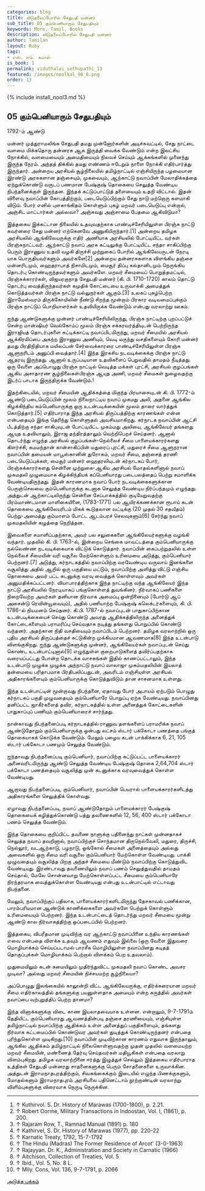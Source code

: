```yaml
---
categories: blog
title: விடுதலைப்போரில் சேதுபதி மன்னர்
sub_title: 05 கும்பெனியாரும் சேதுபதியும்
keywords: More, Tamil, Books
description: விடுதலைப்போரில் சேதுபதி மன்னர்
author: Tamilan
layout: Ruby
tags:
- எஸ். எம். கமால்
is_book: 1
permalink: viduthalai_sethupathi_13
featured: /images/noolkal_96_6.png
order: 13
---
```


{% include install_nool3.md %}
## 05 கும்பெனியாரும் சேதுபதியும்

1792-ம் ஆண்டு

மன்னர் முத்துராமலிங்க சேதுபதி தமது முன்னோர்களின் அடிச்சுவட்டில், சேது நாட்டை வளமை மிக்கதொரு தன்னரசு ஆக இருத்தி வைக்க வேண்டும் என்ற இலட்சிய நோக்கில், வளமையையும் அமைதியையும் நிலவச் செய்யும் ஆக்கங்களில் முனைந்து இருந்த நேரம். அந்தத் திக்கில் தமது எண்ணம் ஈடேறும் நாளை நோக்கி எதிர்பார்த்து இருந்தார். அன்றைய அரசியல் சூழ்நிலையில் தமிழ்நாட்டில் எஞ்சியிருந்த பழமையான இரண்டு அரசுகளான தஞ்சையும், முகவையும், ஆற்காட்டு நவாப்பின் மேலாதிக்கத்தை ஏற்றுக்கொண்டு வருடப் பணமான பேஷ்குஷ் தொகையை செலுத்த வேண்டிய நிபந்தனைக்குள் இருந்தன. இந்தக் கட்டுப்பாட்டுத் தளையையும் உதறி விட்டால். இதன் விளைவு நவாப்பின் கோபத்திற்கும், படையெடுப்பிற்கும் சேது நாடு மற்றொரு களமாகி விடும். போர் எனில் புளகாங்கிதம் கொள்ளும் புகழ் மறவர் படையெடுப்பு என்றால், அஞ்சிட மாட்டார்கள் அல்லவா? அஞ்சுவது அஞ்சாமை பேதமை ஆகிவிடுமா?

இத்தகைய இக்கட்டான நிலையில் உதவுவதற்காக பாண்டிச்சேரியிலுள்ள பிரஞ்சு நாட்டு கவர்னரை சேது மன்னர் எற்கெனவே அணுகியிருந்தார்.[1] அன்றைய தமிழக அரசியலில் ஆங்கிலேயருக்கு எதிர் அணியாக அரசியலில் போட்டியிட்ட வர்கள் பிரஞ்சுநாட்டவர். ஆற்காட்டு நவாப் அரசு கட்டிலுக்கு போட்டியிட்ட சந்தா சாகிப்பிற்கு பெரும் இராணுவ உதவி வழகி திருச்சி முற்றுகைப் போரில் ஆங்கிலேயருடன் நேரடி யாக பொருதியவர்களும் அவர்களே[2] அன்றைய தன்னரசுகளாக விளங்கிய தஞ்சை மன்னரிடமும், ஹைதராபாத் நிசாமிடமும், மைசூர் திப்பு சுல்தானிடமும் நெருங்கிய தொடர்பு கொண்டிருந்தவர்களும் அவர்களே. மறவர் சீமையைப் பொறுத்தமட்டில், பிரஞ்சுக்காரர்கள், விஜயரகுநாத சேதுபதி மன்னர் (கி. பி. 1710-1720) காலம் தொட்டு தொடர்பு வைத்திருந்தவர்கள் கமுதிக் கோட்டையை உருவாக்கி அமைத்துக் கொடுத்தவர்கள் பிரஞ்சு நாட்டு வல்லுநர்கள் ஆகும்.[3] உலகப் புகழ்பெற்ற இராமேஸ்வரம் திருக்கோயிலின் நீண்டு சிறந்த மூன்றாம் பிரகார வடிவமைப்புக்கும் பிரஞ்சு நாட்டுப் பொறியாளர்கள் உதவியிருக்க வேண்டும் என்பது வரலாற்று ஊகம்.

ஐந்து ஆண்டுகளுக்கு முன்னர் பாண்டிச்சேரியிலிருந்து, பிரஞ்சு நாட்டிற்கு புறப்பட்டுச் சென்ற மான்ஷியர் வெல்கோம்ப் மூலம் பிரஞ்சு சக்கரவர்த்தியுடன் பெற்றிருந்த இராஜியத் தொடர்புகளை சுட்டிக்காட்டி நவாப்பிடமிருந்து, மறவர் சீமையில் அரசியல் ஆக்கிரமிப்பை அகற்ற இராணுவ அணியும், வெடி மருந்து வசதிகளையும் கோரி மன்னர் தமது பிரதிநிதியாக மயிலப்பன் சேர்வைக்காரரை பாண்டிச்சேரியிலுள்ள பிரஞ்சு ஆளுநரிடம் அனுப்பி வைத்தார்.[4] இந்த இரகசிய நடவடிக்கைக்கு பிரஞ்சு நாட்டு ஆதரவு இருந்தது. ஆனால் உருப்படியான உதவிகளைப் பெறுவதில் தாமதம் நீடித்தது. ஒரு வேளை அப்பொழுது பிரஞ்சு நாட்டில் வெடித்த மக்கள் புரட்சி, அரசியல் குழப்பங்கள் ஆகிய அசாதாரண சூழ்நிலைகள்பிரஞ்சு ஆயுத அணி, மறவர் சீமைகள் நுழைவதற்கு இடர்ப் பாடாக இருந்திருக்க வேண்டும்.!

இதற்கிடையில், மறவர் சீமையின் ஆதிக்கத்தை மிகுந்த பிரயாசையுடன் கி. பி. 1772-ம் ஆண்டு படையெடுப்பின் மூலம் நிலைநாட்டிய நவாப் முகமது அலி, அதனை ஆங்கில கிழக்கிந்திய கம்பெனியாருக்கு ஒரு உடன்படிக்கையின் மூலம் தாரை வார்த்துக் கொடுத்தார்.[5] எதிர்பாராத இந்த அரசியல் திருப்பத்திற்கு காரணங்கள் என்ன என்பதையும் இங்கு தெரிந்து கொள்ளுதல் அவசியமாகிறது. கர்நாடக நவாப்பின் ஆட்சி பீடத்திற்கு சந்தா சாகிபுவுடன் போட்டியிட்ட முகம்மது அலியை, ஆங்கிலேயர் தங்களது ஆயுத உதவியாலும், இராஜ தந்திரத்தாலும் வெற்றிபெறச் செய்தனர். ஆனால் தொடர்ந்து எழுந்த அரசியல் குழப்பங்கள்-நெல்லைச் சீமை பாளையக்காரர்களது கிளர்ச்சி, கமமந்தான் கான்சாகிப்பின் மதுரைப் புரட்சி, மதுரைச் சீமை ஆளுநரான நவாப்பின் தமையன் மாபூஸ்கானின் துரோகம், மறவர் சீமை, தஞ்சைத் தரணி படையெடுப்புக்கள், மைசூர் மன்னர் ஹைதரலியுடன் கர்நாடகப் போர், பிரஞ்சுக்காரர்களது சென்னை முற்றுகை-ஆகிய அரசியல் மோதல்களினால் நவாப் முகமதலி முழுமையாக கிழக்கிந்தியக் கப்பெனியாரது படைபலத்தைப் பெற்று சமாளிக்க வேண்டியதிருந்தது. இதன் காரணமாக நவாப் போர் நடவடிக்கைகளுக்கான பெருஞ்செலவை கும்பெனியாருக்கு கடனாக செலுத்த வேண்டிய நிர்ப்பந்தமும் எழுந்தது. அத்துடன் ஆற்காட்டிலிருந்து சென்னை சேப்பாக்கத்தில் குடியேறுவதற்கு பிரம்மாண்டமான மாளிகையினை, (1783-1771) பல ஆயிரக்கணக்கான ரூபாய் கடன் தொகையை ஆங்கிலேயரிடம் மிகக் கூடுதலான வட்டிக்கு (20 முதல் 30 சதவீதம்) பெற்று-அமைத்து கும்மாளம் போட்ட ஆடம்பரச் செலவுகளும்[6] சேர்ந்து நவாப் முகமதலியின் கழுத்தை நெறித்தன.

இவைகளை சமாளிப்பதற்காக, அவர் பல சலுகைகளை ஆங்கிலேயர்களுக்கு வழங்கி வந்தார். முதலில் கி. பி. 1763-ல், இன்றைய செங்கை மாவட்டத்தை கும்பெனியாருக்கு நல்லெண்ண நடவடிக்கையாக விட்டுக் கொடுத்தார். நவாப்பின் கைப்பற்றுதலில் உள்ள நெல்லைச் சீமையின் வரி வசூலை மேற்கொள்ளும் உரிமையை அடுத்து, கும்பெனியார் பெற்றனர்.[7] அடுத்து, கர்நாடகத்தில் நவாப்பிற்கு வரவேண்டிய வருவாய் இனங்களை வசூலித்து அதில் ஆறில் ஒரு பகுதியை மட்டும், நவாப்பிற்கு அளித்து விட்டு எஞ்சிய தொகையை அவர் பட்ட கடனுக்கு வரவு வைத்துக் கொள்ளவும் அவர்கள் அனுமதிக்கப்பட்டனர். வியாபாரத்திற்காக இந்த நாட்டிற்கு வந்த ஆங்கிலேயர் இந்த நாட்டு அரசியலில் நேரடியாகப் பங்குகொள்ளத் துவங்கினர். நிர்வாகப் பணிகளை நிறைவேற்ற அவர்கள் தனியான நிர்வாக அமைப்பு ஒன்றினையும் (போர்டு ஆப் அசைன்டு ரெவின்யூவையும்), அதில் பணியாற்ற பேஷ்குஷ் கலெக்டர்களையும், கி. பி. 1786-ல் நியமனம் செய்தனர். கி.பி. 1787-ல் நவாப்புடன் பாதுகாப்பிற்கான உடன்படிக்கையைச் செய்து கொண்டு அவரது ஆதிக்கத்திலிருந்த அனைத்துக் கோட்டைகளையும் பராமரிப்பு செய்வதாக நடித்து தங்களது பொறுப்பில் கொண்டு வந்தனர். அதற்கான நிதி வசதியையும் நவாப்பிடம் பெற்றனர். தமிழக வரலாற்றில் ஒரு புதிய அரசியல் திருப்பத்தைச் சுட்டுகின்ற முக்கியமான ஆவணமாக[8] இந்த உடன்பாடு விளங்குகிறது. ஐந்து ஆண்டுகளுக்கு முன்னர், ஆங்கிலேயர்கள் நவாப்புடன் செய்து கொண்ட உடன்பாட்டினால்[9] எழுந்துள்ள குறைபாடுகளைத் தவிர்ப்பதற்காக வரையப்பட்டது போன்ற தொடக்க வாசகங்கள் இதில் காணப்பட்டாலும், இந்த உடன்பாடு முழுக்க முழுக்க அந்நாட்டு நவாப் வாலாஜா முகம்மதலியின் இயலாத் தன்மையை பரிதாபமாக பிரதிபலிப்பதுடன், அவரிடம் எஞ்சியுள்ள அரசியல் அதிகாரங்களையும் கும்பெனியாருக்கு கொடுத்துவிடும் தான சாசனமாக உள்ளது.

இந்த உடன்பாட்டின் மூன்றாவது நிபந்தனை, ஏதாவது போர் அபாயம் ஏற்படும் பொழுது கர்நாடகப் பகுதி முழுவதையும் கும்பெனியாரே பொறுப்பு ஏற்க வேண்டியது. நவாப்பினது தனிப்பட்ட ஜாகீர்களைத் தவிர, கர்நாடகத்தில் உள்ள அனைத்துக் கோட்டைகளின் பாதுகாப்புப் பணியும் கும்பெனியாரைச் சார்ந்தது.

நான்காவது நிபந்தனைப்படி கர்நாடகத்தில் ராணுவ தளங்களைப் பராமரிக்க நவாப் ஆண்டுதோறும் கும்பெனியாருக்கு ஒன்பது லட்சம் ஸ்டார் பக்கோடா பணத்தை பங்குத் தொகையாகக் கொடுக்க வேண்டும். மேலும் பழைய கடன் பாக்கிக்காக 6, 21, 105 ஸ்டார் பக்கோடா பணமும் செலுத்த வேண்டும்.

ஐந்தாவது நிபந்தனைப்படி கும்பெனியார், நவாப்பிற்கு கட்டுப்பட்ட பாளையக்காரர் அனைவரிடமிருந்து ஆண்டு செலுத்த வேண்டிய பேஷ்குஷ் தொகை 2,64,704 ஸ்டார் பக்கோடா பணத்தையும் வசூலித்து முன் கடனுக்காக வரவுவைத்துக் கொள்ள வேண்டியது.

ஆறாவது நிபந்தனைப்படி, கும்பெனியார், நவாப்பின் பெயரால் பாளையக்காரர்களிடத்து அதிகாரங்களை செலுத்திக் கொள்வது.

ஏழாவது நிபந்தனைப்படி, நவாப் ஆண்டுதோறும் பாளையக்காரர் பேஷ்குஷ் தொகையைக் கழித்துக்கொண்டு பத்து தவணைகளில் 12, 56, 400 ஸ்டார் பக்கோடா பணம் செலுத்த வேண்டும்.

இந்த தொகையை குறிப்பிட்ட தவணை நாளுக்கு பதினைந்து நாட்கள் முன்னதாகச் செலுத்த நவாப் தவறினால், நவாப்பிற்குச் சொந்தமான திருநெல்வேலி, மதுரை, திருச்சி, நெல்லூர், வடஆற்காடு, பழநாடு, ஓங்கோல் சீமைகள் அனைத்தையும் அல்லது அவைகளில் ஒரு சீமை வரி வசூலை கும்பெனியார் மேற்கொள்ள வேண்டியது. பாக்கி முழுவதையும் வசூலித்த பிறகு அந்தச் சீமையை மீண்டும் நவாப்பிற்கு கொடுத்துவிட வேண்டியது. இரண்டாவது தவணையிலும் நவாப் பணம் செலுத்துவதில் தாமதம் செய்தால், மேலே சொன்னவாறு மேற்கொள்ளப்பட்ட சீமையை கும்பெனியாரே நிரந்தரமாக வைத்துக்கொள்ள வேண்டியது என்பது உடன்பாட்டில் எட்டாவது நிபந்தனை.

மேலும், நவாப்பிற்குப் பதிலாக, பாளையக்காரர்களிடமிருந்து தேசகாவல் பணிக்கான, பாரம்பரியமான ஆண்டுக் காணிக்கைகளை அவர்களே பெற்றுக் கொள்ளும் உரிமையையும் பெற்றனர். இந்த உடன்பாட்டைத் தொடர்ந்து மறவர் சீமையை மூன்று ஆண்டு கால நிர்வாகத்திற்கு ஒப்படைப்பில் பெற்றனர்.

இத்தகைய, விபரீதமான முடிவிற்கு வர ஆற்காட்டு நவாப்பினை உந்திய காரணங்கள் எவை என்பதை விளக்க உதவும் ஆவணம் எதுவும் இல்லை (ஒரு வேளை இதுவரை மொழியாக்கம் செய்யப்படாமல் பாரசீக மொழியிலுள்ள நவாப்பினது கடிதத் தொகுப்புக்கள் மொழியாக்கம் பெற்றால் விளக்கம் பெற உதவலாம்).

முதுமையிலும் கடன் சுமையிலும் முதிர்ந்துவிட்ட முகமதலி நவாப் கொண்ட அவசர முடிவா? அல்லது மறவர் சீமையின் நிச்சயமற்ற சூழ்நிலையா?

அப்பொழுது இலங்கையில் காலூன்றி விட்ட ஆங்கிலேயருக்கு, எதிர்க்கரையான மறவர் சீமை எதிர்காலத்தில் தங்களுக்கு பயனுள்ளதாக அமையும் என்ற கருத்தில் அவர்கள் நவாப்பை வற்புறுத்திப் பெற்ற தானமா?

இந்த வினாக்களுக்கு விடை காண இயலாதவையாக உள்ளன. என்றாலும், 9-7-1791ம் தேதியிட்ட கும்பெனியாரது ஆவணத்தின்படி தஞ்சை தரணியையும், எஞ்சியுள்ள தமிழ்நாட்டில் நவாப்பிற்கு ஆதிக்கம் உள்ள அனைத்துப் பகுதிகளையும், தங்களது நிர்வாக கட்டமைப்பில் கொண்டுவர அவர்கள் துடித்துக் கொண்டிருந்தனர் என்பதை புரிந்துகொள்ள முடிகிறது.[10] நவாப்பின் முடிவிற்கான காரணம் எதுவாக இருந்தாலும், ஆங்கில ஆதிக்கம் தமிழ்நாட்டில் நிலைகொள்ளுவதற்கு முதன் முதலில் வளமையற்ற மறவர் சீமையின், மண்ணைத் தேர்வு செய்தவர்கள் மதியூகிகள் என்பதை வரலாறு விளம்புகிறது. தமிழக வரலாற்றினை ஈர்த்து இழுத்துச் செல்லும் இத்தகைய எதிர்பாராத உத்திகள் சேதுபதி மன்னரது சாதனைகளுக்கு பெரும் சோதனைகளை உருவாக்கின. அத்துடன் இராமநாதபுரத்திற்கும், சிவகங்கைக்கும் இடையில் எழுந்த பிணக்குகளும், மோதல்களும் இராமநாதபுரம் அரசியலை பதினெட்டாம் நூற்றாண்டின் வரலாற்று விளிம்புகளுக்கு விரைவாக நெருடி நெருக்கின.

* * *

  1. ↑ Kuthirvol. S. Dr. History of Marawas (1700-1800), р. 2.21.
  2. ↑ Robert Oorme, Military Transactions in Indoostan, Vol. I, (1861), p. 200. 
  3. ↑ Rajaram Row, T., Ramnad Manual (1891) p. 180
  4. ↑ Kathirvel, S. Dr. History of Marawas (1977), pp. 220-22
  5. ↑ Karnatic Treaty, 1792, 15-7-1792
  6. ↑ The Hindu (Madras) The Former Residence of Arcot' (3-0-1963)
  7. ↑ Rajayyan. Dr. K., Administration and Society in Carnatic (1966)
  8. ↑ Aitchison, Collection of Treaties, Vol. 5
  9. ↑ Ibid., Vol. 5, No. 8 L.
  10. ↑ Mily. Cons, Vol. 136, 9-7-1791, p. 2066

[அடுத்த பக்கம்](viduthalai_sethupathi_14)